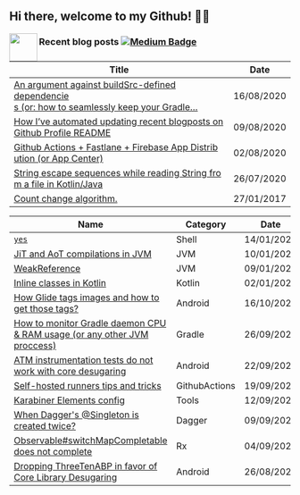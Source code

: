 ## Hi there, welcome to my Github! 👋🏼

<a href="https://giphy.com/stickers/GDevs-android-developer-summit-Y4bzv6DYbYzy8jDnoW"><img align="left" height="300" style="height:50px;" src=https://media.giphy.com/media/Y4bzv6DYbYzy8jDnoW/giphy.gif></a>

### Recent blog posts [![Medium Badge](https://img.shields.io/badge/-Medium-000?style=flat-square&logo=Medium&logoColor=white&&link=https://medium.com/@wzieba)](https://medium.com/@wzieba) 
<!-- blog starts -->
| Title | Date |
| ----- | ---- |
| [An argument against buildSrc-defined dependencie<br>s (or: how to seamlessly keep your Gradle…](https://medium.com/@wzieba/an-argument-against-buildsrc-defined-dependencies-or-how-to-seamlessly-keep-your-gradle-8e0bfd7ee8e3?source=rss-117db94a0177------2) | 16/08/2020 |
| [How I’ve automated updating recent blogposts on <br>Github Profile README](https://medium.com/@wzieba/how-ive-automated-updating-recent-blogposts-on-github-profile-readme-ba1ef9d53535?source=rss-117db94a0177------2) | 09/08/2020 |
| [Github Actions + Fastlane + Firebase App Distrib<br>ution (or App Center)](https://medium.com/@wzieba/github-actions-fastlane-firebase-app-distribution-or-app-center-4fadbdff63f9?source=rss-117db94a0177------2) | 02/08/2020 |
| [String escape sequences while reading String fro<br>m a file in Kotlin/Java](https://medium.com/@wzieba/string-escape-sequences-while-reading-string-from-a-file-in-kotlin-java-77b4249e5330?source=rss-117db94a0177------2) | 26/07/2020 |
| [Count change algorithm.](https://medium.com/@wzieba/count-change-algorithm-df8864f68e76?source=rss-117db94a0177------2) | 27/01/2017 |
<!-- blog ends -->
| Name | Category | Date |
| ---- | -------- | ---- |
| [`yes`](https://github.com/wzieba/til/blob/master/Shell/yes.md) | Shell | 14/01/2021 |
| [JiT and AoT compilations in JVM](https://github.com/wzieba/til/blob/master/JVM/jit_aot_compilations.md) | JVM | 10/01/2021 |
| [WeakReference](https://github.com/wzieba/til/blob/master/JVM/weakreference.md) | JVM | 09/01/2021 |
| [Inline classes in Kotlin](https://github.com/wzieba/til/blob/master/Kotlin/kotlin-inline-classes.md) | Kotlin | 02/01/2021 |
| [How Glide tags images and how to get those tags?](https://github.com/wzieba/til/blob/master/Android/how-glide-tags-images.md) | Android | 16/10/2020 |
| [How to monitor Gradle daemon CPU & RAM usage (or any other JVM proccess)](https://github.com/wzieba/til/blob/master/Gradle/how-to-monitor-gradle-daemon-memory-cpu-usage.md) | Gradle | 26/09/2020 |
| [ATM instrumentation tests do not work with core desugaring](https://github.com/wzieba/til/blob/master/Android/instrumentation-tests-dont-work-with-desugaring.md) | Android | 22/09/2020 |
| [Self-hosted runners tips and tricks](https://github.com/wzieba/til/blob/master/GithubActions/self-hosted-runner-tips.md) | GithubActions | 19/09/2020 |
| [Karabiner Elements config](https://github.com/wzieba/til/blob/master/Tools/karabiner-elements-config.md) | Tools | 12/09/2020 |
| [When Dagger's @Singleton is created twice?](https://github.com/wzieba/til/blob/master/Dagger/when-daggers-singleton-is-created-twice.md) | Dagger | 09/09/2020 |
| [Observable#switchMapCompletable does not complete](https://github.com/wzieba/til/blob/master/Rx/switch-map-completable-does-not-complete.md) | Rx | 04/09/2020 |
| [Dropping ThreeTenABP in favor of Core Library Desugaring](https://github.com/wzieba/til/blob/master/Android/dropping-threetenabp.md) | Android | 26/08/2020 |
